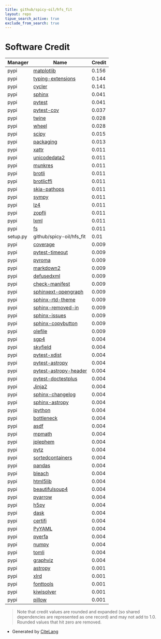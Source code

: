 ```yaml
---
title: github/spicy-oil/hfs_fit
layout: repo
tipue_search_active: true
exclude_from_search: true
---
```

# Software Credit

|Manager|Name|Credit|
|-------|----|------|
|pypi|[matplotlib](https://matplotlib.org)|0.156|
|pypi|[typing-extensions](https://pypi.org/project/typing-extensions)|0.144|
|pypi|[cycler](https://github.com/matplotlib/cycler)|0.141|
|pypi|[sphinx](https://pypi.org/project/sphinx)|0.041|
|pypi|[pytest](https://pypi.org/project/pytest)|0.041|
|pypi|[pytest-cov](https://pypi.org/project/pytest-cov)|0.037|
|pypi|[twine](https://pypi.org/project/twine)|0.028|
|pypi|[wheel](https://pypi.org/project/wheel)|0.028|
|pypi|[scipy](https://pypi.org/project/scipy)|0.015|
|pypi|[packaging](https://pypi.org/project/packaging)|0.013|
|pypi|[xattr](https://pypi.org/project/xattr)|0.011|
|pypi|[unicodedata2](https://pypi.org/project/unicodedata2)|0.011|
|pypi|[munkres](https://pypi.org/project/munkres)|0.011|
|pypi|[brotli](https://pypi.org/project/brotli)|0.011|
|pypi|[brotlicffi](https://pypi.org/project/brotlicffi)|0.011|
|pypi|[skia-pathops](https://pypi.org/project/skia-pathops)|0.011|
|pypi|[sympy](https://pypi.org/project/sympy)|0.011|
|pypi|[lz4](https://pypi.org/project/lz4)|0.011|
|pypi|[zopfli](https://pypi.org/project/zopfli)|0.011|
|pypi|[lxml](https://pypi.org/project/lxml)|0.011|
|pypi|[fs](https://pypi.org/project/fs)|0.011|
|setup.py|github/spicy-oil/hfs_fit|0.01|
|pypi|[coverage](https://github.com/nedbat/coveragepy)|0.009|
|pypi|[pytest-timeout](https://pypi.org/project/pytest-timeout)|0.009|
|pypi|[pyroma](https://pypi.org/project/pyroma)|0.009|
|pypi|[markdown2](https://pypi.org/project/markdown2)|0.009|
|pypi|[defusedxml](https://pypi.org/project/defusedxml)|0.009|
|pypi|[check-manifest](https://pypi.org/project/check-manifest)|0.009|
|pypi|[sphinxext-opengraph](https://pypi.org/project/sphinxext-opengraph)|0.009|
|pypi|[sphinx-rtd-theme](https://pypi.org/project/sphinx-rtd-theme)|0.009|
|pypi|[sphinx-removed-in](https://pypi.org/project/sphinx-removed-in)|0.009|
|pypi|[sphinx-issues](https://pypi.org/project/sphinx-issues)|0.009|
|pypi|[sphinx-copybutton](https://pypi.org/project/sphinx-copybutton)|0.009|
|pypi|[olefile](https://pypi.org/project/olefile)|0.009|
|pypi|[sgp4](https://github.com/brandon-rhodes/python-sgp4)|0.004|
|pypi|[skyfield](http://github.com/brandon-rhodes/python-skyfield/)|0.004|
|pypi|[pytest-xdist](https://github.com/pytest-dev/pytest-xdist)|0.004|
|pypi|[pytest-astropy](https://pypi.org/project/pytest-astropy)|0.004|
|pypi|[pytest-astropy-header](https://pypi.org/project/pytest-astropy-header)|0.004|
|pypi|[pytest-doctestplus](https://pypi.org/project/pytest-doctestplus)|0.004|
|pypi|[Jinja2](https://pypi.org/project/Jinja2)|0.004|
|pypi|[sphinx-changelog](https://pypi.org/project/sphinx-changelog)|0.004|
|pypi|[sphinx-astropy](https://pypi.org/project/sphinx-astropy)|0.004|
|pypi|[ipython](https://pypi.org/project/ipython)|0.004|
|pypi|[bottleneck](https://pypi.org/project/bottleneck)|0.004|
|pypi|[asdf](https://pypi.org/project/asdf)|0.004|
|pypi|[mpmath](https://pypi.org/project/mpmath)|0.004|
|pypi|[jplephem](https://pypi.org/project/jplephem)|0.004|
|pypi|[pytz](https://pypi.org/project/pytz)|0.004|
|pypi|[sortedcontainers](https://pypi.org/project/sortedcontainers)|0.004|
|pypi|[pandas](https://pypi.org/project/pandas)|0.004|
|pypi|[bleach](https://pypi.org/project/bleach)|0.004|
|pypi|[html5lib](https://pypi.org/project/html5lib)|0.004|
|pypi|[beautifulsoup4](https://pypi.org/project/beautifulsoup4)|0.004|
|pypi|[pyarrow](https://pypi.org/project/pyarrow)|0.004|
|pypi|[h5py](https://pypi.org/project/h5py)|0.004|
|pypi|[dask](https://pypi.org/project/dask)|0.004|
|pypi|[certifi](https://pypi.org/project/certifi)|0.004|
|pypi|[PyYAML](https://pypi.org/project/PyYAML)|0.004|
|pypi|[pyerfa](https://pypi.org/project/pyerfa)|0.004|
|pypi|[numpy](https://pypi.org/project/numpy)|0.004|
|pypi|[tomli](https://pypi.org/project/tomli)|0.004|
|pypi|[graphviz](https://pypi.org/project/graphviz)|0.004|
|pypi|[astropy](http://astropy.org)|0.001|
|pypi|[xlrd](http://www.python-excel.org/)|0.001|
|pypi|[fonttools](http://github.com/fonttools/fonttools)|0.001|
|pypi|[kiwisolver](https://github.com/nucleic/kiwi)|0.001|
|pypi|[pillow](https://python-pillow.org)|0.001|


> Note that credit values are rounded and expanded (so shared dependencies are represented as one record) and may not add to 1.0. Rounded values that hit zero are removed.


- Generated by [CiteLang](https://github.com/vsoch/citelang)
